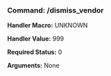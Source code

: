 ### Command: /dismiss_vendor

**Handler Macro:** UNKNOWN

**Handler Value:** 999

**Required Status:** 0

**Arguments:**
None

